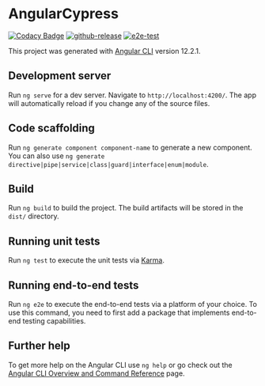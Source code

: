 # AngularCypress

[![Codacy Badge](https://api.codacy.com/project/badge/Grade/6ddeb2c7689d4de3b56a5e8bca95fcd8)](https://app.codacy.com/gh/yangtopia/angular-cypress?utm_source=github.com&utm_medium=referral&utm_content=yangtopia/angular-cypress&utm_campaign=Badge_Grade_Settings)
[![github-release](https://github.com/yangtopia/angular-cypress/actions/workflows/github-release.yml/badge.svg)](https://github.com/yangtopia/angular-cypress/actions/workflows/github-release.yml)
[![e2e-test](https://github.com/yangtopia/angular-cypress/actions/workflows/e2e-test.yaml/badge.svg)](https://github.com/yangtopia/angular-cypress/actions/workflows/e2e-test.yaml)

This project was generated with [Angular CLI](https://github.com/angular/angular-cli) version 12.2.1.

## Development server

Run `ng serve` for a dev server. Navigate to `http://localhost:4200/`. The app will automatically reload if you change any of the source files.

## Code scaffolding

Run `ng generate component component-name` to generate a new component. You can also use `ng generate directive|pipe|service|class|guard|interface|enum|module`.

## Build

Run `ng build` to build the project. The build artifacts will be stored in the `dist/` directory.

## Running unit tests

Run `ng test` to execute the unit tests via [Karma](https://karma-runner.github.io).

## Running end-to-end tests

Run `ng e2e` to execute the end-to-end tests via a platform of your choice. To use this command, you need to first add a package that implements end-to-end testing capabilities.

## Further help

To get more help on the Angular CLI use `ng help` or go check out the [Angular CLI Overview and Command Reference](https://angular.io/cli) page.
